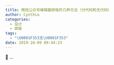 ```yaml
---
title: 微信公众号编辑器排版的几种方法（分代码和无代码）
author: Cynthia
categories:
  - 设计
  - 排版
tags:
  - "\U0001F353无\U0001F353"
date: 2019-10-09 09:44:23
---
```


🐰
...
<!--more-->